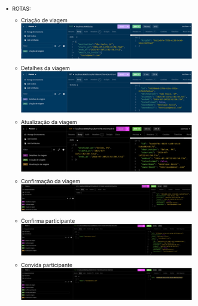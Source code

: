 * ROTAS:
  * Criação de viagem
  ![img.png](img.png)

  * Detalhes da viagem
  ![img_1.png](img_1.png)
  
  * Atualização da viagem
  ![img_2.png](img_2.png)
  
  * Confirmação da viagem
  ![img_3.png](img_3.png)
  
  * Confirma participante
  ![img_4.png](img_4.png)
  * Convida participante
  ![img_5.png](img_5.png)
